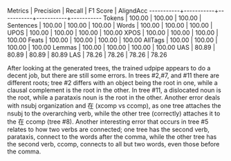 Metrics    | Precision |    Recall |  F1 Score | AligndAcc
-----------+-----------+-----------+-----------+-----------
Tokens     |    100.00 |    100.00 |    100.00 |
Sentences  |    100.00 |    100.00 |    100.00 |
Words      |    100.00 |    100.00 |    100.00 |
UPOS       |    100.00 |    100.00 |    100.00 |    100.00
XPOS       |    100.00 |    100.00 |    100.00 |    100.00
Feats      |    100.00 |    100.00 |    100.00 |    100.00
AllTags    |    100.00 |    100.00 |    100.00 |    100.00
Lemmas     |    100.00 |    100.00 |    100.00 |    100.00
UAS        |     80.89 |     80.89 |     80.89 |     80.89
LAS        |     78.26 |     78.26 |     78.26 |     78.26

After looking at the generated trees, the trained udpipe appears to do a decent job, but there are still some errors. In trees #2,#7, and #11 there are different roots; tree #2 differs with an object being the root in one, while a clausal complement is the root in the other. In tree #11, a dislocated noun is the root, while a parataxis noun is the root in the other. Another error deals with nsubj organization and 在 (xcomp vs ccomp), as one tree attaches the nsubj to the overarching verb, while the other tree (correctly) attaches it to the 在 ccomp (tree #8). Another interesting error that occurs in tree #5 relates to how two verbs are connected; one tree has the second verb, parataxis, connect to the words after the comma, while the other tree has the second verb, ccomp, connects to all but two words, even those before the comma.
